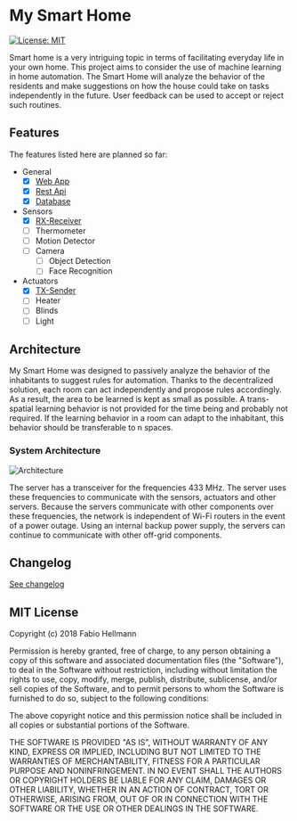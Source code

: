 # My Smart Home
[![License: MIT](https://img.shields.io/badge/License-MIT-yellow.svg)](https://opensource.org/licenses/MIT)

Smart home is a very intriguing topic in terms of facilitating everyday life in your own home. This project aims to consider the use of machine learning in home automation. The Smart Home will analyze the behavior of the residents and make suggestions on how the house could take on tasks independently in the future. User feedback can be used to accept or reject such routines.

## Features
The features listed here are planned so far:

- General
    - [x] [Web App](https://github.com/FHellmann/My-Smart-Home/blob/master/doc/features/general/WEB_APP.md)
    - [x] [Rest Api](https://github.com/FHellmann/My-Smart-Home/blob/master/doc/features/general/REST_API.md)
    - [x] [Database](https://github.com/FHellmann/My-Smart-Home/blob/master/doc/features/general/Database.md)
- Sensors
    - [x] [RX-Receiver](https://github.com/FHellmann/My-Smart-Home/blob/master/doc/features/general/RF.md)
    - [ ] Thermometer
    - [ ] Motion Detector
    - [ ] Camera
        - [ ] Object Detection
        - [ ] Face Recognition
- Actuators
    - [x] [TX-Sender](https://github.com/FHellmann/My-Smart-Home/blob/master/doc/features/general/RF.md)
    - [ ] Heater
    - [ ] Blinds
    - [ ] Light

## Architecture
My Smart Home was designed to passively analyze the behavior of the inhabitants to suggest rules for automation. Thanks to the decentralized solution, each room can act independently and propose rules accordingly. As a result, the area to be learned is kept as small as possible. A trans-spatial learning behavior is not provided for the time being and probably not required. If the learning behavior in a room can adapt to the inhabitant, this behavior should be transferable to n spaces.

### System Architecture

![Architecture](https://github.com/FHellmann/My-Smart-Home/blob/master/doc/images/My-Smart-Home_Network-Architecture.png)

The server has a transceiver for the frequencies 433 MHz. The server uses these frequencies to communicate with the sensors, actuators and other servers. Because the servers communicate with other components over these frequencies, the network is independent of Wi-Fi routers in the event of a power outage. Using an internal backup power supply, the servers can continue to communicate with other off-grid components.

## Changelog
[See changelog](https://github.com/FHellmann/My-Smart-Home/blob/master/CHANGELOG.md)

## MIT License

Copyright (c) 2018 Fabio Hellmann

Permission is hereby granted, free of charge, to any person obtaining a copy
of this software and associated documentation files (the "Software"), to deal
in the Software without restriction, including without limitation the rights
to use, copy, modify, merge, publish, distribute, sublicense, and/or sell
copies of the Software, and to permit persons to whom the Software is
furnished to do so, subject to the following conditions:

The above copyright notice and this permission notice shall be included in all
copies or substantial portions of the Software.

THE SOFTWARE IS PROVIDED "AS IS", WITHOUT WARRANTY OF ANY KIND, EXPRESS OR
IMPLIED, INCLUDING BUT NOT LIMITED TO THE WARRANTIES OF MERCHANTABILITY,
FITNESS FOR A PARTICULAR PURPOSE AND NONINFRINGEMENT. IN NO EVENT SHALL THE
AUTHORS OR COPYRIGHT HOLDERS BE LIABLE FOR ANY CLAIM, DAMAGES OR OTHER
LIABILITY, WHETHER IN AN ACTION OF CONTRACT, TORT OR OTHERWISE, ARISING FROM,
OUT OF OR IN CONNECTION WITH THE SOFTWARE OR THE USE OR OTHER DEALINGS IN THE
SOFTWARE.

